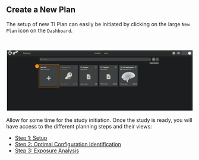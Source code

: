 ## Create a New Plan

The setup of new TI Plan can easily be initiated by clicking on the large ```New Plan``` icon on the ```Dashboard```. 

<br>
<p align="center">
  <img width="500" src="assets/quickguide/new_plan.png">
</p>


Allow for some time for the study initiation. Once the study is ready, you will have access to the different planning steps and their views:
* [Step 1: Setup](/docs/services/electrode_selector.md)
* [Step 2: Optimal Configuration Identification](/docs/services/post_processing.md)
* [Step 3: Exposure Analysis](/docs/services/s4l_post_processing.md)
